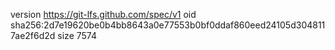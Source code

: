version https://git-lfs.github.com/spec/v1
oid sha256:2d7e19620be0b4bb8643a0e77553b0bf0ddaf860eed24105d3048117ae2f6d2d
size 7574
